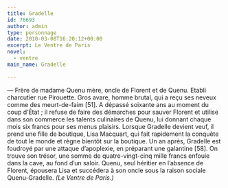 ```yaml
---
title: Gradelle
id: 76693
author: admin
type: personnage
date: 2010-03-08T16:20:12+00:00
excerpt: Le Ventre de Paris
novel:
  - ventre
main_name: Gradelle

---
```

— Frère de madame Quenu mère, oncle de Florent et de Quenu. Etabli charcutier rue Pirouette. Gros avare, homme brutal, qui a reçu ses neveux comme des meurt-de-faim [51]. A dépassé soixante ans au moment du coup d&rsquo;État ; il refuse de faire des démarches pour sauver Florent et utilise dans son commerce les talents culinaires de Quenu, lui donnant chaque mois six francs pour ses menus plaisirs. Lorsque Gradelle devient veuf, il prend une fille de boutique, Lisa Macquart, qui fait rapidement la conquête de tout le monde et règne bientôt sur la boutique. Un an après, Gradelle est foudroyé par une attaque d&rsquo;apoplexie, en préparant une galantine [58]. On trouve son trésor, une somme de quatre-vingt-cinq mille francs enfouie dans la cave, au fond d&rsquo;un saloir. Quenu, seul héritier en l&rsquo;absence de Florent, épousera Lisa et succédera à son oncle sous la raison sociale Quenu-Gradelle. _(Le Ventre de Paris.)_